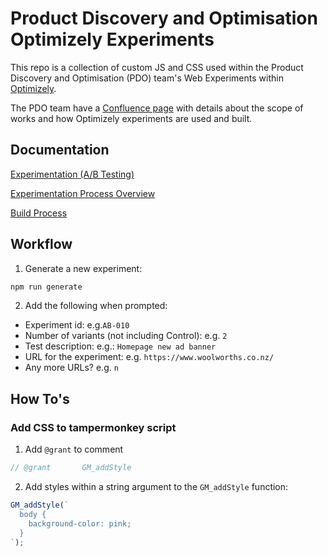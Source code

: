 # Product Discovery and Optimisation Optimizely Experiments

This repo is a collection of custom JS and CSS used within the Product Discovery and Optimisation (PDO) team's Web Experiments within [Optimizely](https://www.optimizely.com/).

The PDO team have a [Confluence page](https://woolworths-agile.atlassian.net/wiki/spaces/DAOPC/pages/32435375110/Product+Discovery+and+Optimisation) with details about the scope of works and how Optimizely experiments are used and built.

## Documentation

[Experimentation (A/B Testing)](https://woolworths-agile.atlassian.net/wiki/x/QYlkjQc)

[Experimentation Process Overview](https://woolworths-agile.atlassian.net/wiki/x/WYkAjgc)

[Build Process](https://woolworths-agile.atlassian.net/wiki/x/vQUqjgc)

## Workflow

1. Generate a new experiment:
```bash
npm run generate
```
2. Add the following when prompted:
  - Experiment id: e.g.`AB-010`
  - Number of variants (not including Control):  e.g. `2`
  - Test description: e.g.: `Homepage new ad banner`
  - URL for the experiment: e.g. `https://www.woolworths.co.nz/`
  - Any more URLs? e.g. `n`

## How To's

### Add CSS to tampermonkey script

1. Add `@grant` to comment

```js
// @grant       GM_addStyle
```

2. Add styles within a string argument to the `GM_addStyle` function:

```js
GM_addStyle(`
  body {
    background-color: pink;
  }
`);
```
